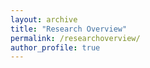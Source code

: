 ```yaml
---
layout: archive
title: "Research Overview"
permalink: /researchoverview/
author_profile: true
---
```

